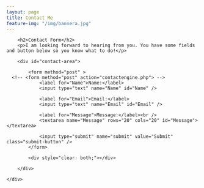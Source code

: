 ```yaml
---
layout: page
title: Contact Me
feature-img: "/img/bannera.jpg"
---
```


<!-- CSS -->
<link rel="stylesheet" href="/css/contact.css">

<script>
function validateForm( form )
{

  if (form.elements['Message'].value && form.elements['Name'].value && form.elements['Email'].value)
      return true;
  else
      swal({   title: "Stop!",   text: "Please provide your name, email, and a message first!",   type: "error",   confirmButtonText: "Ok" });
      return false;
  end

}
</script>

<form action="https://getsimpleform.com/messages?form_api_token=a40fe9a3a332c4ccb89ae70732486336" method="post" onSubmit="return validateForm( this );">
  <!-- use this one for testing <input type='hidden' name='redirect_to' value='http://localhost:4000/thank-you.html' /> -->
  <input type='hidden' name='redirect_to' value='http://builditdan.github.io/thank-you.html' />


  <div id="page-wrap">

		<h2>Contact Form</h2>
		<p>I am looking forward to hearing from you. You have some fields and button below so you know what to do!</p>

		<div id="contact-area">

			<form method="post" >
      <!-- <form method="post" action="contactengine.php"> -->
				<label for="Name">Name:</label>
				<input type="text" name="Name" id="Name" />

				<label for="Email">Email:</label>
				<input type="text" name="Email" id="Email" />

				<label for="Message">Message:</label><br />
				<textarea name="Message" rows="20" cols="20" id="Message"></textarea>

				<input type="submit" name="submit" value="Submit" class="submit-button" />
			</form>

			<div style="clear: both;"></div>

		</div>

	</div>


</form>
